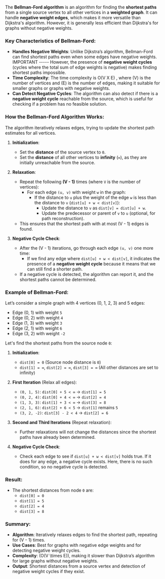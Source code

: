 The **Bellman-Ford algorithm** is an algorithm for finding the **shortest paths** from a single 
source vertex to all other vertices in a **weighted graph**. It can handle
 **negative weight edges**, which makes it more versatile than Dijkstra's algorithm.
  However, it is generally less efficient than Dijkstra's for graphs without negative weights.

### Key Characteristics of Bellman-Ford:
- **Handles Negative Weights**: Unlike Dijkstra’s algorithm, Bellman-Ford can find
 shortest paths even when some edges have negative weights. 
 IMPORTANT ----- However, the presence of **negative  weight cycles** (cycles where the
  total sum of edge weights is negative) makes finding shortest paths impossible.
- **Time Complexity**: The time complexity is O(V X E) , where \(V\) is the number of
 vertices and \(E\) is the number of edges, making it suitable for smaller graphs or graphs with 
 negative weights.
- **Can Detect Negative Cycles**: The algorithm can also detect if there is a **negative weight
 cycle** reachable from the source, which is useful for checking if a problem has no feasible solution.

### How the Bellman-Ford Algorithm Works:
The algorithm iteratively relaxes edges, trying to update the shortest path estimates for all vertices.

1. **Initialization**:
   - Set the **distance** of the source vertex to `0`.
   - Set the **distance** of all other vertices to **infinity** (`∞`), as they are 
   initially unreachable from the source.
   
2. **Relaxation**:
   - Repeat the following **(V - 1)** times (where `V` is the number of vertices):
     - For each edge `(u, v)` with weight `w` in the graph:
       - If the distance to `u` plus the weight of the edge `w` is less than the distance 
       to `v` (`dist[u] + w < dist[v]`):
         - Update the distance to `v` as `dist[v] = dist[u] + w`.
         - Update the predecessor or parent of `v` to `u` (optional, for path reconstruction).
   - This ensures that the shortest path with at most \(V - 1\) edges is found.

3. **Negative Cycle Check**:
   - After the \(V - 1\) iterations, go through each edge `(u, v)` one more time:
     - If we find any edge where `dist[u] + w < dist[v]`, it indicates the presence of 
     a **negative weight cycle** because it means that we can still find a shorter path.
   - If a negative cycle is detected, the algorithm can report it, and the shortest paths 
   cannot be determined.

### Example of Bellman-Ford:
Let’s consider a simple graph with 4 vertices (0, 1, 2, 3) and 5 edges:
- Edge (0, 1) with weight `5`
- Edge (0, 2) with weight `4`
- Edge (1, 3) with weight `3`
- Edge (2, 1) with weight `6`
- Edge (3, 2) with weight `-2`

Let's find the shortest paths from the source node `0`:

1. **Initialization**:
   - `dist[0] = 0` (Source node distance is `0`)
   - `dist[1] = ∞`, `dist[2] = ∞`, `dist[3] = ∞` (All other distances are set to infinity)

2. **First Iteration** (Relax all edges):
   - `(0, 1, 5)`: `dist[0] + 5 < ∞` → `dist[1] = 5`
   - `(0, 2, 4)`: `dist[0] + 4 < ∞` → `dist[2] = 4`
   - `(1, 3, 3)`: `dist[1] + 3 < ∞` → `dist[3] = 8`
   - `(2, 1, 6)`: `dist[2] + 6 < 5` → `dist[1]` remains `5`
   - `(3, 2, -2)`: `dist[3] - 2 < 4` → `dist[2] = 6`

3. **Second and Third Iterations** (Repeat relaxation):
   - Further relaxations will not change the distances since the shortest paths have
    already been determined.

4. **Negative Cycle Check**:
   - Check each edge to see if `dist[u] + w < dist[v]` holds true. If it does for any 
   edge, a negative cycle exists. Here, there is no such condition, so no negative cycle is detected.

### Result:
- The shortest distances from node `0` are:
  - `dist[0] = 0`
  - `dist[1] = 5`
  - `dist[2] = 4`
  - `dist[3] = 8`

### Summary:
- **Algorithm**: Iteratively relaxes edges to find the shortest path, repeating for \(V - 1\) times.
- **Use Cases**: Best for graphs with negative edge weights and for detecting negative weight cycles.
- **Complexity**: \(O(V \times E)\), making it slower than Dijkstra’s algorithm for large graphs 
without negative weights.
- **Output**: Shortest distances from a source vertex and detection of negative weight 
cycles if they exist.